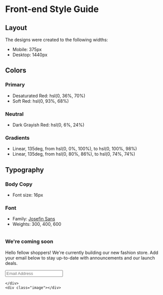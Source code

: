 # Front-end Style Guide

## Layout

The designs were created to the following widths:

- Mobile: 375px
- Desktop: 1440px

## Colors

### Primary

- Desaturated Red: hsl(0, 36%, 70%)
- Soft Red: hsl(0, 93%, 68%)

### Neutral

- Dark Grayish Red: hsl(0, 6%, 24%)

### Gradients

- Linear, 135deg, from hsl(0, 0%, 100%), to hsl(0, 100%, 98%)
- Linear, 135deg, from hsl(0, 80%, 86%), to hsl(0, 74%, 74%)

## Typography

### Body Copy

- Font size: 16px

### Font

- Family: [Josefin Sans](https://fonts.google.com/specimen/Josefin+Sans)
- Weights: 300, 400, 600










<img src="/images/logo.svg" alt="" class="logo">
    <div class="box">
      <div class="text">
        <h3>We're <span>coming soon</span></h3>
        <p>Hello fellow shoppers! We're currently building our new fashion store. 
        Add your email below to stay up-to-date with announcements and our launch deals.
        </p>
      </div>
      <div class="email">
        <input type="email" placeholder="Email Address"><img src="/images/icon-arrow.svg" alt="">
      </div>
      
    </div>
    <div class="image"></div>